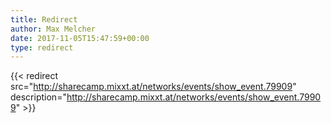 ```yaml
---
title: Redirect
author: Max Melcher
date: 2017-11-05T15:47:59+00:00
type: redirect
---
```

{{< redirect src="http://sharecamp.mixxt.at/networks/events/show_event.79909" description="http://sharecamp.mixxt.at/networks/events/show_event.79909" >}}
